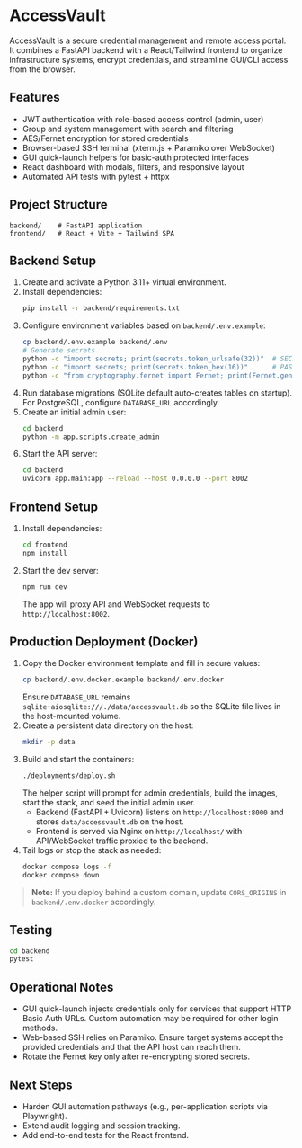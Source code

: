 # AccessVault

AccessVault is a secure credential management and remote access portal. It combines a FastAPI backend with a React/Tailwind frontend to organize infrastructure systems, encrypt credentials, and streamline GUI/CLI access from the browser.

## Features
- JWT authentication with role-based access control (admin, user)
- Group and system management with search and filtering
- AES/Fernet encryption for stored credentials
- Browser-based SSH terminal (xterm.js + Paramiko over WebSocket)
- GUI quick-launch helpers for basic-auth protected interfaces
- React dashboard with modals, filters, and responsive layout
- Automated API tests with pytest + httpx

## Project Structure
```
backend/    # FastAPI application
frontend/   # React + Vite + Tailwind SPA
```

## Backend Setup
1. Create and activate a Python 3.11+ virtual environment.
2. Install dependencies:
   ```bash
   pip install -r backend/requirements.txt
   ```
3. Configure environment variables based on `backend/.env.example`:
   ```bash
   cp backend/.env.example backend/.env
   # Generate secrets
   python -c "import secrets; print(secrets.token_urlsafe(32))"  # SECRET_KEY
   python -c "import secrets; print(secrets.token_hex(16))"      # PASSWORD_SALT
   python -c "from cryptography.fernet import Fernet; print(Fernet.generate_key().decode())"  # FERNET_KEY
   ```
4. Run database migrations (SQLite default auto-creates tables on startup). For PostgreSQL, configure `DATABASE_URL` accordingly.
5. Create an initial admin user:
   ```bash
   cd backend
   python -m app.scripts.create_admin
   ```
6. Start the API server:
   ```bash
   cd backend
   uvicorn app.main:app --reload --host 0.0.0.0 --port 8002
   ```

## Frontend Setup
1. Install dependencies:
   ```bash
   cd frontend
   npm install
   ```
2. Start the dev server:
   ```bash
   npm run dev
   ```
   The app will proxy API and WebSocket requests to `http://localhost:8002`.

## Production Deployment (Docker)
1. Copy the Docker environment template and fill in secure values:
   ```bash
   cp backend/.env.docker.example backend/.env.docker
   ```
   Ensure `DATABASE_URL` remains `sqlite+aiosqlite:///./data/accessvault.db` so the SQLite file lives in the host-mounted volume.
2. Create a persistent data directory on the host:
   ```bash
   mkdir -p data
   ```
3. Build and start the containers:
   ```bash
   ./deployments/deploy.sh
   ```
   The helper script will prompt for admin credentials, build the images, start the stack, and seed the initial admin user.
   - Backend (FastAPI + Uvicorn) listens on `http://localhost:8000` and stores `data/accessvault.db` on the host.
   - Frontend is served via Nginx on `http://localhost/` with API/WebSocket traffic proxied to the backend.
4. Tail logs or stop the stack as needed:
   ```bash
   docker compose logs -f
   docker compose down
   ```

> **Note:** If you deploy behind a custom domain, update `CORS_ORIGINS` in `backend/.env.docker` accordingly.

## Testing
```bash
cd backend
pytest
```

## Operational Notes
- GUI quick-launch injects credentials only for services that support HTTP Basic Auth URLs. Custom automation may be required for other login methods.
- Web-based SSH relies on Paramiko. Ensure target systems accept the provided credentials and that the API host can reach them.
- Rotate the Fernet key only after re-encrypting stored secrets.

## Next Steps
- Harden GUI automation pathways (e.g., per-application scripts via Playwright).
- Extend audit logging and session tracking.
- Add end-to-end tests for the React frontend.
